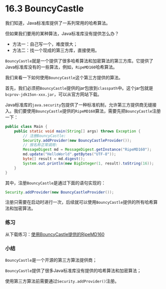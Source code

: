 # 16.3 BouncyCastle

我们知道，Java标准库提供了一系列常用的哈希算法。

但如果我们要用的某种算法，Java标准库没有提供怎么办？

- 方法一：自己写一个，难度很大；
- 方法二：找一个现成的第三方库，直接使用。

`BouncyCastle`就是一个提供了很多哈希算法和加密算法的第三方库。它提供了Java标准库没有的一些算法，例如，`RipeMD160`哈希算法。

我们来看一下如何使用`BouncyCastle`这个第三方提供的算法。

首先，我们必须把`BouncyCastle`提供的jar包放到`classpath`中。这个jar包就是`bcprov-jdk15on-xxx.jar`，可以从官方网站下载。

Java标准库的`java.security`包提供了一种标准机制，允许第三方提供商无缝接入。我们要使用`BouncyCastle`提供的`RipeMD160`算法，需要先把`BouncyCastle`注册一下：

```java
public class Main {
    public static void main(String[] args) throws Exception {
        // 注册BouncyCastle:
        Security.addProvider(new BouncyCastleProvider());
        // 按名称正常调用:
        MessageDigest md = MessageDigest.getInstance("RipeMD160");
        md.update("HelloWorld".getBytes("UTF-8"));
        byte[] result = md.digest();
        System.out.println(new BigInteger(1, result).toString(16));
    }
}
```

其中，注册`BouncyCastle`是通过下面的语句实现的：

```java
Security.addProvider(new BouncyCastleProvider());
```

注册只需要在启动时进行一次，后续就可以使用`BouncyCastle`提供的所有哈希算法和加密算法。

### 练习
从下载练习：[使用BouncyCastle提供的RipeMD160](https://gitee.com/liaoxuefeng/learn-java/blob/master/practices/Java%E6%95%99%E7%A8%8B/120.%E5%8A%A0%E5%AF%86%E4%B8%8E%E5%AE%89%E5%85%A8.1255943717668160/30.BouncyCastle.1305362418368545/encrypt-bc.zip?utm_source=blog_lxf)

### 小结
`BouncyCastle`是一个开源的第三方算法提供商；

`BouncyCastle`提供了很多Java标准库没有提供的哈希算法和加密算法；

使用第三方算法前需要通过`Security.addProvider()`注册。